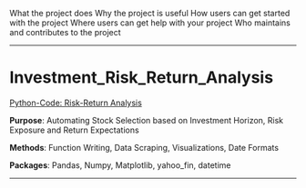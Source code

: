 What the project does
Why the project is useful
How users can get started with the project
Where users can get help with your project
Who maintains and contributes to the project

______________

# Investment_Risk_Return_Analysis
[Python-Code: Risk-Return Analysis](https://colab.research.google.com/drive/1Pah5ofqlS-bt3jjoAZ-i6irLWu7y5npG/)

**Purpose**: Automating Stock Selection based on Investment Horizon, Risk Exposure and Return Expectations

**Methods**: Function Writing, Data Scraping, Visualizations, Date Formats

**Packages**: Pandas, Numpy, Matplotlib, yahoo_fin, datetime

_____________________________________________________________________________________________________________

